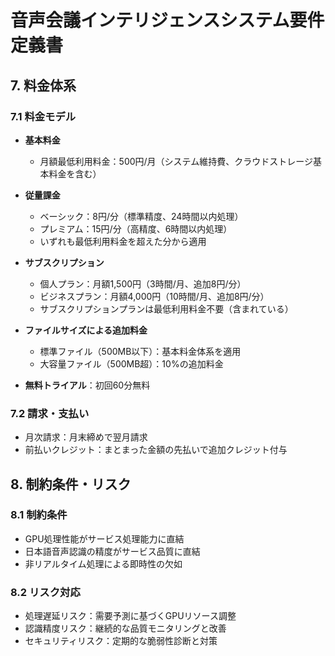 # 音声会議インテリジェンスシステム要件定義書

## 7. 料金体系
### 7.1 料金モデル
* **基本料金**
  * 月額最低利用料金：500円/月（システム維持費、クラウドストレージ基本料金を含む）

* **従量課金**
  * ベーシック：8円/分（標準精度、24時間以内処理）
  * プレミアム：15円/分（高精度、6時間以内処理）
  * いずれも最低利用料金を超えた分から適用

* **サブスクリプション**
  * 個人プラン：月額1,500円（3時間/月、追加8円/分）
  * ビジネスプラン：月額4,000円（10時間/月、追加8円/分）
  * サブスクリプションプランは最低利用料金不要（含まれている）

* **ファイルサイズによる追加料金**
  * 標準ファイル（500MB以下）：基本料金体系を適用
  * 大容量ファイル（500MB超）：10%の追加料金

* **無料トライアル**：初回60分無料

### 7.2 請求・支払い
* 月次請求：月末締めで翌月請求
* 前払いクレジット：まとまった金額の先払いで追加クレジット付与

## 8. 制約条件・リスク
### 8.1 制約条件
* GPU処理性能がサービス処理能力に直結
* 日本語音声認識の精度がサービス品質に直結
* 非リアルタイム処理による即時性の欠如

### 8.2 リスク対応
* 処理遅延リスク：需要予測に基づくGPUリソース調整
* 認識精度リスク：継続的な品質モニタリングと改善
* セキュリティリスク：定期的な脆弱性診断と対策